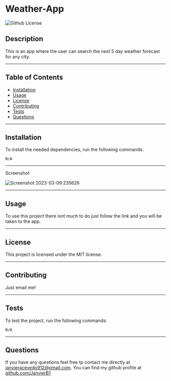 # Weather-App
![Github License](https://img.shields.io/badge/license-MIT-green)
## Description
This is an app where the user can search the next 5 day weather forecast for any city.
___
## Table of Contents
* [Installation](#installation)
* [Usage](#usage)
* [License](#license)
* [Contributing](#contributing)
* [Tests](#tests)
* [Questions](#questions)
___
## Installation
To install the needed dependencies, run the following commands:
```
N/A 
```
___
Screenshot

![Screenshot 2023-03-09 235626](https://user-images.githubusercontent.com/112591613/224235235-3420dc58-ec84-4969-bcee-93a7f416750b.png)

___
## Usage
To use this project there isnt much to do just follow the link and you will be taken to the app.
___
## License
This project is licensed under the MIT license.
___
## Contributing
Just email me!
___
## Tests
To test the project, run the following commands:
```
N/A
```
___
## Questions
If you have any questions feel free tp contact me directly at janvieracevedo912@gmail.com. You can find my github profile at [github.com/JanvierB1](https://github.com/JanvierB1/)
